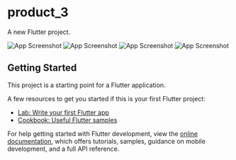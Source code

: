 # product_3

A new Flutter project.
  
![App Screenshot](assets/addproduct.jpg)
![App Screenshot](assets/home.jpg)
![App Screenshot](assets/details.jpg)
![App Screenshot](assets/search.jpg)


## Getting Started

This project is a starting point for a Flutter application.

A few resources to get you started if this is your first Flutter project:

- [Lab: Write your first Flutter app](https://docs.flutter.dev/get-started/codelab)
- [Cookbook: Useful Flutter samples](https://docs.flutter.dev/cookbook)

For help getting started with Flutter development, view the
[online documentation](https://docs.flutter.dev/), which offers tutorials,
samples, guidance on mobile development, and a full API reference.
